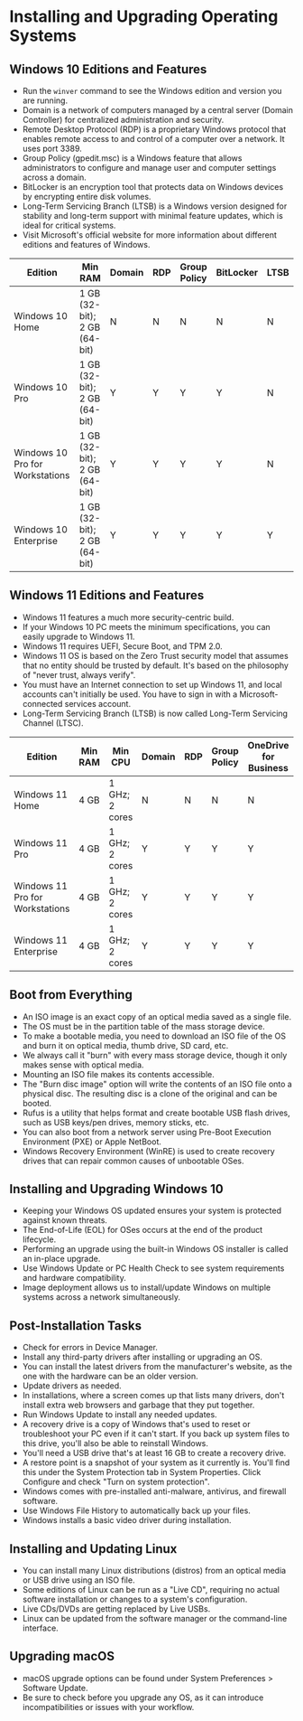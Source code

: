 # Installing and Upgrading Operating Systems

## Windows 10 Editions and Features
- Run the `winver` command to see the Windows edition and version you are running.
- Domain is a network of computers managed by a central server (Domain Controller) for centralized administration and security.
- Remote Desktop Protocol (RDP) is a proprietary Windows protocol that enables remote access to and control of a computer over a network. It uses port 3389.
- Group Policy (gpedit.msc) is a Windows feature that allows administrators to configure and manage user and computer settings across a domain.
- BitLocker is an encryption tool that protects data on Windows devices by encrypting entire disk volumes.
- Long-Term Servicing Branch (LTSB) is a Windows version designed for stability and long-term support with minimal feature updates, which is ideal for critical systems.
- Visit Microsoft's official website for more information about different editions and features of Windows.

| Edition                         | Min RAM                      | Domain | RDP | Group Policy | BitLocker | LTSB |
| ------------------------------- | ---------------------------- | ------ | --- | ------------ | --------- | ---- |
| Windows 10 Home                 | 1 GB (32-bit); 2 GB (64-bit) | N      | N   | N            | N         | N    |
| Windows 10 Pro                  | 1 GB (32-bit); 2 GB (64-bit) | Y      | Y   | Y            | Y         | N    |
| Windows 10 Pro for Workstations | 1 GB (32-bit); 2 GB (64-bit) | Y      | Y   | Y            | Y         | N    |
| Windows 10 Enterprise           | 1 GB (32-bit); 2 GB (64-bit) | Y      | Y   | Y            | Y         | Y    |

## Windows 11 Editions and Features
- Windows 11 features a much more security-centric build.
- If your Windows 10 PC meets the minimum specifications, you can easily upgrade to Windows 11.
- Windows 11 requires UEFI, Secure Boot, and TPM 2.0.
- Windows 11 OS is based on the Zero Trust security model that assumes that no entity should be trusted by default. It's based on the philosophy of "never trust, always verify".
- You must have an Internet connection to set up Windows 11, and local accounts can't initially be used. You have to sign in with a Microsoft-connected services account.
- Long-Term Servicing Branch (LTSB) is now called Long-Term Servicing Channel (LTSC).

| Edition                         | Min RAM | Min CPU        | Domain | RDP | Group Policy | OneDrive for Business | BitLocker | LTSC |
| ------------------------------- | ------- | -------------- | ------ | --- | ------------ | --------------------- | --------- | ---- |
| Windows 11 Home                 | 4 GB    | 1 GHz; 2 cores | N      | N   | N            | N                     | N         | N    | 
| Windows 11 Pro                  | 4 GB    | 1 GHz; 2 cores | Y      | Y   | Y            | Y                     | Y         | N    |
| Windows 11 Pro for Workstations | 4 GB    | 1 GHz; 2 cores | Y      | Y   | Y            | Y                     | Y         | N    |
| Windows 11 Enterprise           | 4 GB    | 1 GHz; 2 cores | Y      | Y   | Y            | Y                     | Y         | Y    |

## Boot from Everything
- An ISO image is an exact copy of an optical media saved as a single file.
- The OS must be in the partition table of the mass storage device.
- To make a bootable media, you need to download an ISO file of the OS and burn it on optical media, thumb drive, SD card, etc.
- We always call it "burn" with every mass storage device, though it only makes sense with optical media.
- Mounting an ISO file makes its contents accessible.
- The "Burn disc image" option will write the contents of an ISO file onto a physical disc. The resulting disc is a clone of the original and can be booted.
- Rufus is a utility that helps format and create bootable USB flash drives, such as USB keys/pen drives, memory sticks, etc.
- You can also boot from a network server using Pre-Boot Execution Environment (PXE) or Apple NetBoot.
- Windows Recovery Environment (WinRE) is used to create recovery drives that can repair common causes of unbootable OSes.

## Installing and Upgrading Windows 10
- Keeping your Windows OS updated ensures your system is protected against known threats.
- The End-of-Life (EOL) for OSes occurs at the end of the product lifecycle.
- Performing an upgrade using the built-in Windows OS installer is called an in-place upgrade.
- Use Windows Update or PC Health Check to see system requirements and hardware compatibility.
- Image deployment allows us to install/update Windows on multiple systems across a network simultaneously.

## Post-Installation Tasks
- Check for errors in Device Manager.
- Install any third-party drivers after installing or upgrading an OS.
- You can install the latest drivers from the manufacturer's website, as the one with the hardware can be an older version.
- Update drivers as needed.
- In installations, where a screen comes up that lists many drivers, don't install extra web browsers and garbage that they put together.
- Run Windows Update to install any needed updates.
- A recovery drive is a copy of Windows that's used to reset or troubleshoot your PC even if it can't start. If you back up system files to this drive, you'll also be able to reinstall Windows.
- You'll need a USB drive that's at least 16 GB to create a recovery drive.
- A restore point is a snapshot of your system as it currently is. You'll find this under the System Protection tab in System Properties. Click Configure and check "Turn on system protection".
- Windows comes with pre-installed anti-malware, antivirus, and firewall software.
- Use Windows File History to automatically back up your files.
- Windows installs a basic video driver during installation.

## Installing and Updating Linux
- You can install many Linux distributions (distros) from an optical media or USB drive using an ISO file.
- Some editions of Linux can be run as a "Live CD", requiring no actual software installation or changes to a system's configuration.
- Live CDs/DVDs are getting replaced by Live USBs.
- Linux can be updated from the software manager or the command-line interface.

## Upgrading macOS
- macOS upgrade options can be found under System Preferences > Software Update.
- Be sure to check before you upgrade any OS, as it can introduce incompatibilities or issues with your workflow.